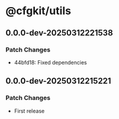 # @cfgkit/utils

## 0.0.0-dev-20250312221538

### Patch Changes

- 44bfd18: Fixed dependencies

## 0.0.0-dev-20250312215221

### Patch Changes

- First release

